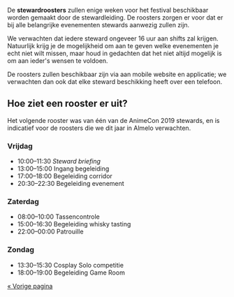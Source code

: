 De **stewardroosters** zullen enige weken voor het festival beschikbaar worden gemaakt door de
stewardleiding. De roosters zorgen er voor dat er bij alle belangrijke evenementen stewards
aanwezig zullen zijn.

We verwachten dat iedere steward ongeveer 16 uur aan shifts zal krijgen. Natuurlijk krijg je de
mogelijkheid om aan te geven welke evenementen je echt niet wilt missen, maar houd in gedachten
dat het niet altijd mogelijk is om aan ieder's wensen te voldoen.

De roosters zullen beschikbaar zijn via aan mobile website en applicatie; we verwachten dan ook dat
elke steward beschikking heeft over een telefoon.

## Hoe ziet een rooster er uit?

Het volgende rooster was van één van de AnimeCon 2019 stewards, en is indicatief voor de roosters
die we dit jaar in Almelo verwachten.

### Vrijdag
  * 10:00–11:30 _Steward briefing_
  * 13:00–15:00 Ingang begeleiding
  * 17:00–18:00 Begeleiding corridor
  * 20:30–22:30 Begeleiding evenement

### Zaterdag
  * 08:00–10:00 Tassencontrole
  * 15:00–16:30 Begeleiding whisky tasting
  * 22:00–00:00 Patrouille

### Zondag
  * 13:30–15:30 Cosplay Solo competitie
  * 18:00–19:00 Begeleiding Game Room

[« Vorige pagina](/registration/2020-classic/)
